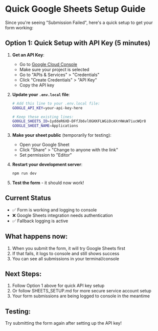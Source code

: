 # Quick Google Sheets Setup Guide

Since you're seeing "Submission Failed", here's a quick setup to get your form working:

## Option 1: Quick Setup with API Key (5 minutes)

1. **Get an API Key**:
   - Go to [Google Cloud Console](https://console.cloud.google.com/)
   - Make sure your project is selected
   - Go to "APIs & Services" > "Credentials"
   - Click "Create Credentials" > "API Key"
   - Copy the API key

2. **Update your `.env.local` file**:
   ```bash
   # Add this line to your .env.local file:
   GOOGLE_API_KEY=your-api-key-here
   
   # Keep these existing lines:
   GOOGLE_SHEETS_ID=1yddeR6XD-DFfJb6vl0GKKFLWGiOcAXrHWuW7iucWQr8
   GOOGLE_SHEET_NAME=Applications
   ```

3. **Make your sheet public** (temporarily for testing):
   - Open your Google Sheet
   - Click "Share" > "Change to anyone with the link"
   - Set permission to "Editor"

4. **Restart your development server**:
   ```bash
   npm run dev
   ```

5. **Test the form** - it should now work!

## Current Status
- ✅ Form is working and logging to console
- ❌ Google Sheets integration needs authentication
- ✅ Fallback logging is active

## What happens now:
1. When you submit the form, it will try Google Sheets first
2. If that fails, it logs to console and still shows success
3. You can see all submissions in your terminal/console

## Next Steps:
1. Follow Option 1 above for quick API key setup
2. Or follow SHEETS_SETUP.md for more secure service account setup
3. Your form submissions are being logged to console in the meantime

## Testing:
Try submitting the form again after setting up the API key!
